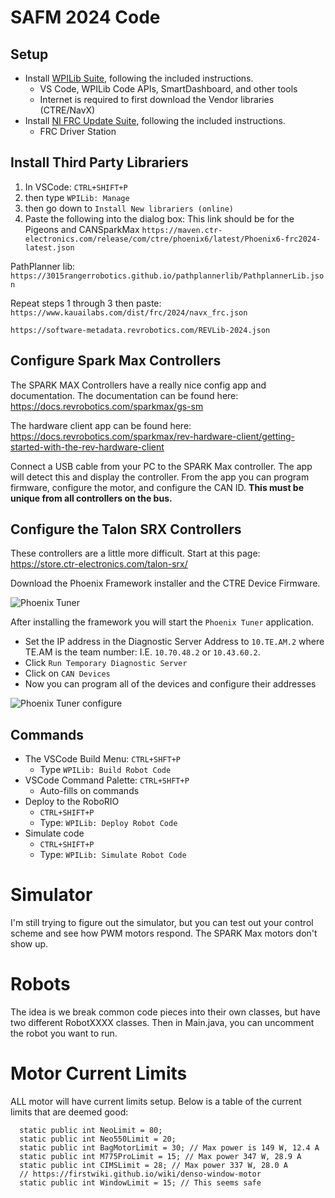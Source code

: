# SAFM 2024 Code


## Setup

- Install [WPILib Suite](https://github.com/wpilibsuite/allwpilib/releases/latest), following the included instructions.
  - VS Code, WPILib Code APIs, SmartDashboard, and other tools
  - Internet is required to first download the Vendor libraries (CTRE/NavX)
- Install [NI FRC Update Suite](http://www.ni.com/download/labview-for-frc-18.0/7841/en/), following the included instructions.
  - FRC Driver Station

## Install Third Party Librariers

1. In VSCode: `CTRL+SHIFT+P` 
2. then type `WPILib: Manage`
3. then go down to `Install New librariers (online)`
4. Paste the following into the dialog box:
This link should be for the Pigeons and CANSparkMax
`https://maven.ctr-electronics.com/release/com/ctre/phoenix6/latest/Phoenix6-frc2024-latest.json`

PathPlanner lib:
`https://3015rangerrobotics.github.io/pathplannerlib/PathplannerLib.json`

Repeat steps 1 through 3 then paste:
`https://www.kauailabs.com/dist/frc/2024/navx_frc.json`

`https://software-metadata.revrobotics.com/REVLib-2024.json`

## Configure Spark Max Controllers

The SPARK MAX Controllers have a really nice config app and documentation. The documentation can be found here: https://docs.revrobotics.com/sparkmax/gs-sm

The hardware client app can be found here: https://docs.revrobotics.com/sparkmax/rev-hardware-client/getting-started-with-the-rev-hardware-client

Connect a USB cable from your PC to the SPARK Max controller. The app will detect this and display the controller. From the app you can program firmware, configure the motor, and configure the CAN ID. **This must be unique from all controllers on the bus.**

## Configure the Talon SRX Controllers

These controllers are a little more difficult. Start at this page:
https://store.ctr-electronics.com/talon-srx/

Download the Phoenix Framework installer and the CTRE Device Firmware. 

![Phoenix Tuner](assets/phoenix_tuner_1.jpg)

After installing the framework you will start the `Phoenix Tuner` application.
 - Set the IP address in the Diagnostic Server Address to `10.TE.AM.2` where TE.AM is the team number: I.E. `10.70.48.2` or `10.43.60.2`.
 - Click `Run Temporary Diagnostic Server`
 - Click on `CAN Devices`
 - Now you can program all of the devices and configure their addresses

![Phoenix Tuner configure](assets/phoenix_tuner_2.jpg)

## Commands

- The VSCode Build Menu: `CTRL+SHFT+P`
  - Type `WPILib: Build Robot Code`
- VSCode Command Palette: `CTRL+SHFT+P`
  - Auto-fills on commands
- Deploy to the RoboRIO
  - `CTRL+SHIFT+P`
  - Type: `WPILib: Deploy Robot Code`
- Simulate code
  - `CTRL+SHIFT+P`
  - Type: `WPILib: Simulate Robot Code`

# Simulator

I'm still trying to figure out the simulator, but you can test out your control scheme and see how PWM motors respond. The SPARK Max motors don't show up.

# Robots

The idea is we break common code pieces into their own classes, but have two different RobotXXXX classes. Then in Main.java, you can uncomment the robot you want to run.


# Motor Current Limits
ALL motor will have current limits setup. Below is a table of the current limits that are deemed good:

```
  static public int NeoLimit = 80;
  static public int Neo550Limit = 20;
  static public int BagMotorLimit = 30; // Max power is 149 W, 12.4 A
  static public int M775ProLimit = 15; // Max power 347 W, 28.9 A
  static public int CIMSLimit = 28; // Max power 337 W, 28.0 A
  // https://firstwiki.github.io/wiki/denso-window-motor
  static public int WindowLimit = 15; // This seems safe
```
